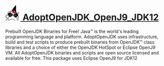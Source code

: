 # [<img src="AdoptOpenJDK.png" width="48" height="48"/> AdoptOpenJDK_OpenJ9_JDK12](https://chocolatey.org/packages/kfa)

Prebuilt OpenJDK Binaries for Free!
Java™ is the world's leading programming language and platform. AdoptOpenJDK uses infrastructure, build and test scripts to produce prebuilt binaries from OpenJDK™ class libraries and a choice of either the OpenJDK HotSpot or Eclipse OpenJ9 VM.
All AdoptOpenJDK binaries and scripts are open source licensed and available for free. This package uses Eclipse OpenJ9 for JDK12